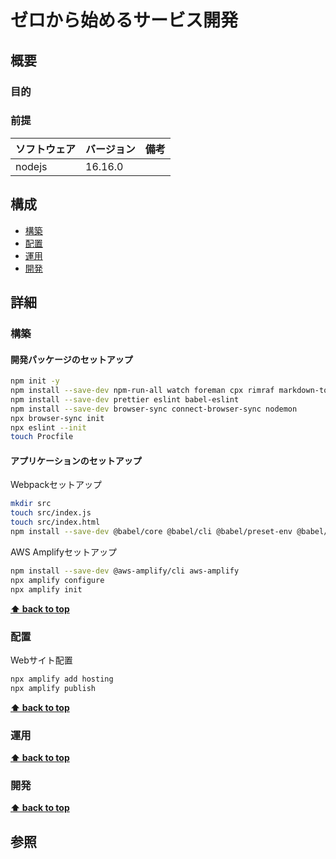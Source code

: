 # ゼロから始めるサービス開発

## 概要

### 目的

### 前提

| ソフトウェア   | バージョン | 備考 |
| :------------- | :--------- | :--- |
| nodejs         | 16.16.0     |      |

## 構成

- [構築](#構築)
- [配置](#配置)
- [運用](#運用)
- [開発](#開発)

## 詳細

### 構築

#### 開発パッケージのセットアップ

```bash
npm init -y
npm install --save-dev npm-run-all watch foreman cpx rimraf markdown-to-html
npm install --save-dev prettier eslint babel-eslint
npm install --save-dev browser-sync connect-browser-sync nodemon
npx browser-sync init
npx eslint --init
touch Procfile
```

#### アプリケーションのセットアップ

Webpackセットアップ
```bash
mkdir src
touch src/index.js
touch src/index.html
npm install --save-dev @babel/core @babel/cli @babel/preset-env @babel/register @babel/polyfill babel-plugin-istanbul cross-env nyc webpack webpack-cli webpack-dev-server babel-loader css-loader html-webpack-plugin mini-css-extract-plugin copy-webpack-plugin clean-webpack-plugin @babel/polyfill                                                                                                                                                                                                                                                               
```

AWS Amplifyセットアップ
```bash
npm install --save-dev @aws-amplify/cli aws-amplify
npx amplify configure
npx amplify init
```

**[⬆ back to top](#構成)**

### 配置

Webサイト配置

```bash
npx amplify add hosting
npx amplify publish
```

**[⬆ back to top](#構成)**

### 運用

**[⬆ back to top](#構成)**

### 開発

**[⬆ back to top](#構成)**

## 参照